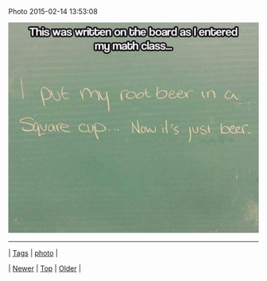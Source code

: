 <!--
title: Photo 2015-02-14 13
date: 2020-06-28T15:27:00.067Z
tags: photo
-->


Photo 2015-02-14 13:53:08

![](110983515064-0.jpg)

<!--BOTTOM-POST-NAVIGATION-->
---

| [Tags](tags.md) | [photo](tag-photo.md) |

| [Newer](110980059239.md) | [Top](index.md) | [Older](110983831329.md) |